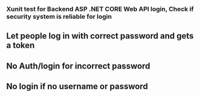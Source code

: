 ### Xunit test for Backend ASP .NET CORE Web API login, Check if security system is reliable for login
## Let people log in with correct password and gets a token
## No Auth/login for incorrect password
## No login if no username or password
